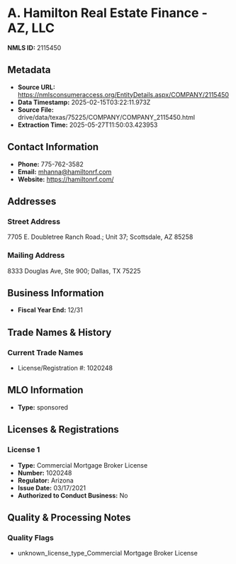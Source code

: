 # A. Hamilton Real Estate Finance - AZ, LLC

**NMLS ID:** 2115450

## Metadata
- **Source URL:** https://nmlsconsumeraccess.org/EntityDetails.aspx/COMPANY/2115450
- **Data Timestamp:** 2025-02-15T03:22:11.973Z
- **Source File:** drive/data/texas/75225/COMPANY/COMPANY_2115450.html
- **Extraction Time:** 2025-05-27T11:50:03.423953

## Contact Information
- **Phone:** 775-762-3582
- **Email:** mhanna@hamiltonrf.com
- **Website:** https://hamiltonrf.com/

## Addresses
### Street Address
7705 E. Doubletree Ranch Road.; Unit 37; Scottsdale, AZ 85258

### Mailing Address
8333 Douglas Ave, Ste 900; Dallas, TX 75225

## Business Information
- **Fiscal Year End:** 12/31

## Trade Names & History
### Current Trade Names
- License/Registration #: 1020248

## MLO Information
- **Type:** sponsored

## Licenses & Registrations

### License 1
- **Type:** Commercial Mortgage Broker License
- **Number:** 1020248
- **Regulator:** Arizona
- **Issue Date:** 03/17/2021
- **Authorized to Conduct Business:** No

## Quality & Processing Notes
### Quality Flags
- unknown_license_type_Commercial Mortgage Broker License
